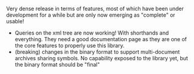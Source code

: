 Very dense release in terms of features, most of which have been under development for a while but are only now emerging as "complete" or usable!

- Queries on the xml tree are now working! With shorthands and everything. They need a good documentation page as they are one of the core features to properly use this library.
- (breaking) changes in the binary format to support multi-document archives sharing symbols. No capability exposed to the library yet, but the binary format should be "final"
